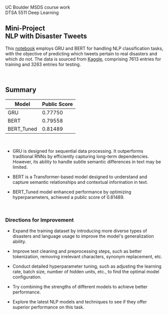 UC Boulder MSDS course work <br>
DTSA 5511 Deep Learning

## Mini-Project <br> NLP with Disaster Tweets


This [notebook](https://github.com/elfchildRichter/NLP_Disaster_Tweets) employs GRU and BERT for handling NLP classification tasks, with the objective of predicting which tweets pertain to real disasters and which do not. The data is sourced from [Kaggle](https://www.kaggle.com/competitions/nlp-getting-started), comprising 7613 entries for training and 3263 entries for testing.

<br>

## Summary

| Model | Public Score |
| --- | --- |
| GRU | 0.77750 |
| BERT | 0.79558 |
| BERT_Tuned | 0.81489 |

<br>

- GRU is designed for sequential data processing. It outperforms traditional RNNs by efficiently capturing long-term dependencies. However, its ability to handle subtle semantic differences in text may be limited.

- BERT is a Transformer-based model designed to understand and capture semantic relationships and contextual information in text.

- BERT_Tuned model enhanced performance by optimizing hyperparameters, achieved a public score of 0.81489.

<br>

### Directions for Improvement

- Expand the training dataset by introducing more diverse types of disasters and language usage to improve the model's generalization ability.

- Improve text cleaning and preprocessing steps, such as better tokenization, removing irrelevant characters, synonym replacement, etc.

- Conduct detailed hyperparameter tuning, such as adjusting the learning rate, batch size, number of hidden units, etc., to find the optimal model configuration.

- Try combining the strengths of different models to achieve better performance.

- Explore the latest NLP models and techniques to see if they offer superior performance on this task.